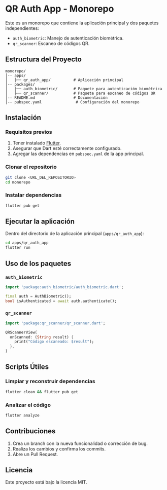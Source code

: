 # QR Auth App - Monorepo

Este es un monorepo que contiene la aplicación principal y dos paquetes independientes:

- `auth_biometric`: Manejo de autenticación biométrica.
- `qr_scanner`: Escaneo de códigos QR.

## Estructura del Proyecto

```
monorepo/
│-- apps/
│   ├── qr_auth_app/          # Aplicación principal
│-- packages/
│   ├── auth_biometric/       # Paquete para autenticación biométrica
│   ├── qr_scanner/           # Paquete para escaneo de códigos QR
│-- README.md                 # Documentación
│-- pubspec.yaml               # Configuración del monorepo
```

## Instalación

### Requisitos previos

1. Tener instalado [Flutter](https://flutter.dev/docs/get-started/install).
2. Asegurar que Dart esté correctamente configurado.
3. Agregar las dependencias en `pubspec.yaml` de la app principal.

### Clonar el repositorio
```sh
git clone <URL_DEL_REPOSITORIO>
cd monorepo
```

### Instalar dependencias
```sh
flutter pub get
```

## Ejecutar la aplicación

Dentro del directorio de la aplicación principal (`apps/qr_auth_app`):

```sh
cd apps/qr_auth_app
flutter run
```

## Uso de los paquetes

### `auth_biometric`

```dart
import 'package:auth_biometric/auth_biometric.dart';

final auth = AuthBiometric();
bool isAuthenticated = await auth.authenticate();
```

### `qr_scanner`

```dart
import 'package:qr_scanner/qr_scanner.dart';

QRScannerView(
  onScanned: (String result) {
    print("Código escaneado: $result");
  },
)
```

## Scripts Útiles

### Limpiar y reconstruir dependencias
```sh
flutter clean && flutter pub get
```

### Analizar el código
```sh
flutter analyze
```

## Contribuciones

1. Crea un branch con la nueva funcionalidad o corrección de bug.
2. Realiza los cambios y confirma los commits.
3. Abre un Pull Request.

## Licencia
Este proyecto está bajo la licencia MIT.
